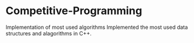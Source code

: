 # Competitive-Programming
Implementation of most used algorithms
Implemented the most used data structures and alagorithms in C++.
